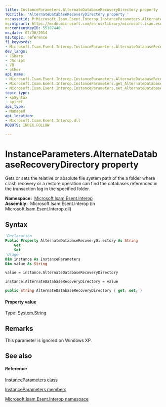 ```yaml
---
title: InstanceParameters.AlternateDatabaseRecoveryDirectory property 
TOCTitle: 'AlternateDatabaseRecoveryDirectory property '
ms:assetid: P:Microsoft.Isam.Esent.Interop.InstanceParameters.AlternateDatabaseRecoveryDirectory
ms:mtpsurl: https://msdn.microsoft.com/en-us/library/microsoft.isam.esent.interop.instanceparameters.alternatedatabaserecoverydirectory(v=EXCHG.10)
ms:contentKeyID: 55107440
ms.date: 07/30/2014
ms.topic: reference
f1_keywords:
- Microsoft.Isam.Esent.Interop.InstanceParameters.AlternateDatabaseRecoveryDirectory
dev_langs:
- CSharp
- JScript
- VB
- other
api_name: 
- Microsoft.Isam.Esent.Interop.InstanceParameters.AlternateDatabaseRecoveryDirectory
- Microsoft.Isam.Esent.Interop.InstanceParameters.get_AlternateDatabaseRecoveryDirectory
- Microsoft.Isam.Esent.Interop.InstanceParameters.set_AlternateDatabaseRecoveryDirectory
topic_type: 
- kbSyntax
- apiref
api_type: 
- Managed
api_location: 
- Microsoft.Isam.Esent.Interop.dll
ROBOTS: INDEX,FOLLOW

---
```


# InstanceParameters.AlternateDatabaseRecoveryDirectory property

Gets or sets the relative or absolute file system path of the a folder where crash recovery or a restore operation can find the databases referenced in the transaction log in the specified folder.

**Namespace:**  [Microsoft.Isam.Esent.Interop](hh596136\(v=exchg.10\).md)  
**Assembly:**  Microsoft.Isam.Esent.Interop (in Microsoft.Isam.Esent.Interop.dll)

## Syntax

``` vb
'Declaration
Public Property AlternateDatabaseRecoveryDirectory As String
    Get
    Set
'Usage
Dim instance As InstanceParameters
Dim value As String

value = instance.AlternateDatabaseRecoveryDirectory

instance.AlternateDatabaseRecoveryDirectory = value
```

``` csharp
public string AlternateDatabaseRecoveryDirectory { get; set; }
```

#### Property value

Type: [System.String](https://docs.microsoft.com/dotnet/api/system.string?redirectedfrom=MSDN)  

## Remarks

This parameter is ignored on Windows XP.

## See also

#### Reference

[InstanceParameters class](dn350942\(v=exchg.10\).md)

[InstanceParameters members](dn350943\(v=exchg.10\).md)

[Microsoft.Isam.Esent.Interop namespace](hh596136\(v=exchg.10\).md)

